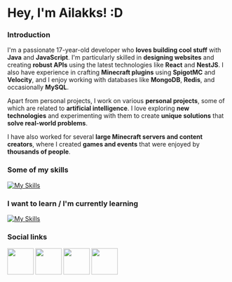 # **Hey, I'm Ailakks! :D**

### **Introduction**
I'm a passionate 17-year-old developer who **loves building cool stuff** with **Java** and **JavaScript**. I'm particularly skilled in **designing websites** and creating **robust APIs** using the latest technologies like **React** and **NestJS**. I also have experience in crafting **Minecraft plugins** using **SpigotMC** and **Velocity**, and I enjoy working with databases like **MongoDB**, **Redis**, and occasionally **MySQL**.

Apart from personal projects, I work on various **personal projects**, some of which are related to **artificial intelligence**. I love exploring **new technologies** and experimenting with them to create **unique solutions** that **solve real-world problems**.

I have also worked for several **large Minecraft servers and content creators**, where I created **games and events** that were enjoyed by **thousands of people**.

### **Some of my skills**

[![My Skills](https://skillicons.dev/icons?i=java,js,linux,html,css,react,vue,vite,webflow,express,nestjs,nestjs,sqlite,mysql,mongo,redis,nginx,cloudflare,github,bots,electron,gradle,heroku,grafana,vscode,idea,postman)](https://skillicons.dev)

### **I want to learn / I'm currently learning**

[![My Skills](https://skillicons.dev/icons?i=fediverse,activitypub,astro,rabbitmq,firebase,tailwind)](https://skillicons.dev)

### Social links

<p align="left"> <a href="https://discord.com/users/725039856933404694" target="_blank" rel="noreferrer"><img src="https://raw.githubusercontent.com/danielcranney/readme-generator/main/public/icons/socials/discord.svg" width="60"/></a> <a href="https://www.github.com/ailakks" target="_blank" rel="noreferrer"><img src="https://raw.githubusercontent.com/danielcranney/readme-generator/main/public/icons/socials/github-dark.svg" width="60"/></a> <a href="https://www.twitter.com/Ailakks" target="_blank" rel="noreferrer"><img src="https://raw.githubusercontent.com/danielcranney/readme-generator/main/public/icons/socials/twitter.svg" width="60"/></a> <a href="https://www.twitch.tv/ailakks" target="_blank" rel="noreferrer"><img src="https://raw.githubusercontent.com/danielcranney/readme-generator/main/public/icons/socials/twitch.svg" width="60"/></a></p>
